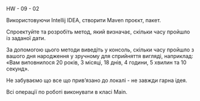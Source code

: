 HW - 09 - 02

Використовуючи Intellij IDEA, створити Maven проєкт, пакет.

Спроектуйте та розробіть метод, який визначає, 
скільки часу пройшло із заданої дати.

За допомогою цього методи виведіть у консоль, 
скільки часу пройшло з вашого дня народження 
у зручному для сприйняття вигляді, наприклад: 
«Вам виповнилося 20 років, 3 місяці, 18 днів, 4 години, 
5 хвилин та 10 секунд».

Не забуваємо що все що привʼязано до локалі - не завжди 
гарна ідея.

Всі операції по роботі виконувати в класі Main.